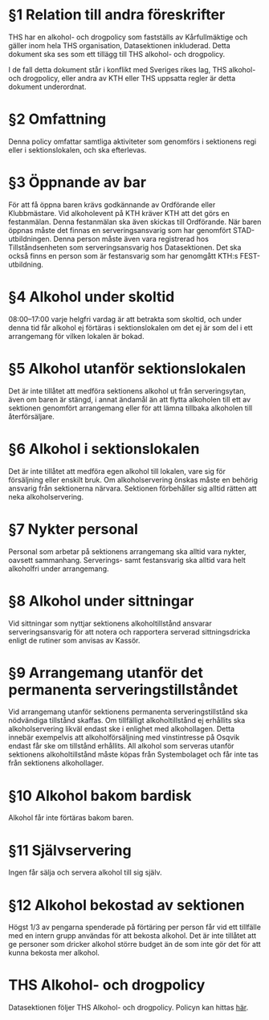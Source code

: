 <!-- Konglig Datasektionens alkoholpolicy -->

# §1 Relation till andra föreskrifter

THS har en alkohol- och drogpolicy som fastställs av Kårfullmäktige och gäller inom hela THS organisation, Datasektionen inkluderad. Detta dokument ska ses som ett tillägg till THS alkohol- och drogpolicy.

I de fall detta dokument står i konflikt med Sveriges rikes lag, THS alkohol- och drogpolicy, eller andra av KTH eller THS uppsatta regler är detta dokument underordnat.

# §2 Omfattning

Denna policy omfattar samtliga aktiviteter som genomförs i sektionens regi eller i sektionslokalen, och ska efterlevas.

# §3 Öppnande av bar

För att få öppna baren krävs godkännande av Ordförande eller Klubbmästare. Vid alkoholevent på KTH kräver KTH att det görs en festanmälan. Denna festanmälan ska även skickas till Ordförande. När baren öppnas måste det finnas en serveringsansvarig som har genomfört STAD-utbildningen. Denna person måste även vara registrerad hos Tillståndsenheten som serveringsansvarig hos Datasektionen. Det ska också finns en person som är festansvarig som har genomgått KTH:s FEST-utbildning.

# §4 Alkohol under skoltid

08:00–17:00 varje helgfri vardag är att betrakta som skoltid, och under denna tid får alkohol ej förtäras i sektionslokalen om det ej är som del i ett arrangemang för vilken lokalen är bokad.

# §5 Alkohol utanför sektionslokalen

Det är inte tillåtet att medföra sektionens alkohol ut från serveringsytan, även om baren är stängd, i annat ändamål än att flytta alkoholen till ett av sektionen genomfört arrangemang eller för att lämna tillbaka alkoholen till återförsäljare.

# §6 Alkohol i sektionslokalen

Det är inte tillåtet att medföra egen alkohol till lokalen, vare sig för försäljning eller enskilt bruk. Om alkoholservering önskas måste en behörig ansvarig från sektionerna närvara. Sektionen förbehåller sig alltid rätten att neka alkoholservering.

# §7 Nykter personal

Personal som arbetar på sektionens arrangemang ska alltid vara nykter, oavsett sammanhang. Serverings- samt festansvarig ska alltid vara helt alkoholfri under arrangemang.

# §8 Alkohol under sittningar

Vid sittningar som nyttjar sektionens alkoholtillstånd ansvarar serveringsansvarig för att notera och rapportera serverad sittningsdricka enligt de rutiner som anvisas av Kassör.

# §9 Arrangemang utanför det permanenta serveringstillståndet

Vid arrangemang utanför sektionens permanenta serveringstillstånd ska nödvändiga tillstånd skaffas. Om tillfälligt alkoholtillstånd ej erhållits ska alkoholservering likväl endast ske i enlighet med alkohollagen. Detta innebär exempelvis att alkoholförsäljning med vinstintresse på Osqvik endast får ske om tillstånd erhållits. All alkohol som serveras utanför sektionens alkoholtillstånd måste köpas från Systembolaget och får inte tas från sektionens alkohollager.

# §10 Alkohol bakom bardisk

Alkohol får inte förtäras bakom baren.

# §11 Självservering

Ingen får sälja och servera alkohol till sig själv.

# §12 Alkohol bekostad av sektionen

Högst 1/3 av pengarna spenderade på förtäring per person får vid ett tillfälle med en intern grupp användas för att bekosta alkohol. Det är inte tillåtet att ge personer som dricker alkohol större budget än de som inte gör det för att kunna bekosta mer alkohol.

# THS Alkohol- och drogpolicy

Datasektionen följer THS Alkohol- och drogpolicy. Policyn kan hittas [här](https://dsekt.se/thsdrogpolicy).

